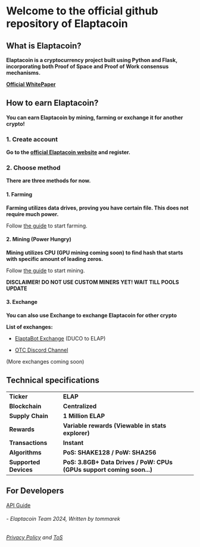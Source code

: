 # Welcome to the official github repository of Elaptacoin

## What is Elaptacoin?
**Elaptacoin is a cryptocurrency project built using Python and Flask, incorporating both Proof of Space and Proof of Work consensus mechanisms.**

**[Official WhitePaper](https://docs.google.com/document/d/1Q3ykT3FgjmfyuQHpgezKyv-QMexi1cVoRwKNHT0IKxk/edit?usp=sharing)**

## How to earn Elaptacoin?
**You can earn Elaptacoin by mining, farming or exchange it for another crypto!**

### 1. Create account
**Go to the [official Elaptacoin website](https://wallet.stormsurge.xyz/) and register.**

### 2.  Choose method
**There are three methods for now.**

#### 1. Farming
**Farming utilizes data drives, proving you have certain file. This does not require much power.**

Follow [the guide](FARMERSETUP.md) to start farming.

#### 2. Mining (Power Hungry)
**Mining utilizes CPU (GPU mining coming soon) to find hash that starts with specific amount of leading zeros.**

Follow [the guide](MINERSETUP.md) to start mining.

**DISCLAIMER! DO NOT USE CUSTOM MINERS YET! WAIT TILL POOLS UPDATE**

#### 3. Exchange
**You can also use Exchange to exchange Elaptacoin for other crypto**

**List of exchanges:**
- [ElaptaBot Exchange](https://discord.com/invite/4MzUF5s6xC) (DUCO to ELAP) 
+ [OTC Discord Channel](https://discord.com/invite/4MzUF5s6xC)

(More exchanges coming soon)

## Technical specifications

|||
|---|---|
|**Ticker**|**ELAP**|
|**Blockchain**|**Centralized**|
|**Supply Chain**|**1 Million ELAP**|
|**Rewards**|**Variable rewards (Viewable in stats explorer)**|
|**Transactions**|**Instant**|
|**Algorithms**|**PoS: SHAKE128 / PoW: SHA256**|
|**Supported Devices**|**PoS: 3.8GB+ Data Drives / PoW: CPUs (GPUs support coming soon...)**|


## For Developers
[API Guide](DEVGUIDE.md)


###### - Elaptacoin Team 2024, Written by tommarek
###### [Privacy Policy](ElaptacoinPrivacyPolicy.pdf) and [ToS](ElaptacoinToS.pdf)
